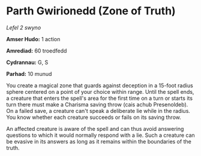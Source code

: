 # Parth Gwirionedd (Zone of Truth)

*Lefel 2 swyno*

**Amser Hudo:** 1 action

**Amrediad:** 60 troedfedd

**Cydrannau:** G, S

**Parhad:** 10  munud

You create a magical zone that guards against deception in a 15-foot radius sphere centered on a point of your choice within range. Until the spell ends, a creature that enters the spell's area for the first time on a turn or starts its turn there must make a Charisma saving throw (cais achub Presenoldeb). On a failed save, a creature can't speak a deliberate lie while in the radius. You know whether each creature succeeds or fails on its saving throw.

An affected creature is aware of the spell and can thus avoid answering questions to which it would normally respond with a lie. Such a creature can be evasive in its answers as long as it remains within the boundaries of the truth.